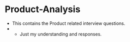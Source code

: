 # Product-Analysis

- This contains the Product related interview questions.
- - Just my understanding and responses.
